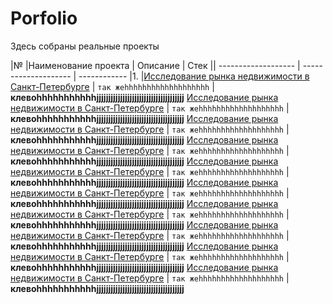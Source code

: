 # Porfolio

Здесь собраны реальные проекты

 |№    |Наименование проекта  |                  Описание  |                                                     Стек 
|| ------------------- | -------------------- | ------------
|1.    |[Исследование рынка недвижимости в Санкт-Петербурге](market_real_SPB-main/market_real_SPB-main) | `так жеhhhhhhhhhhhhhhhhhhh` | **клевоhhhhhhhhhhhjjjjjjjjjjjjjjjjjjjjjjjjjjjjjjjjjjjjj**
[Исследование рынка недвижимости в Санкт-Петербурге](market_real_SPB-main/market_real_SPB-main) | `так жеhhhhhhhhhhhhhhhhhhh` | **клевоhhhhhhhhhhhjjjjjjjjjjjjjjjjjjjjjjjjjjjjjjjjjjjjj**
[Исследование рынка недвижимости в Санкт-Петербурге](market_real_SPB-main/market_real_SPB-main) | `так жеhhhhhhhhhhhhhhhhhhh` | **клевоhhhhhhhhhhhjjjjjjjjjjjjjjjjjjjjjjjjjjjjjjjjjjjjj**
[Исследование рынка недвижимости в Санкт-Петербурге](market_real_SPB-main/market_real_SPB-main) | `так жеhhhhhhhhhhhhhhhhhhh` | **клевоhhhhhhhhhhhjjjjjjjjjjjjjjjjjjjjjjjjjjjjjjjjjjjjj**
[Исследование рынка недвижимости в Санкт-Петербурге](market_real_SPB-main/market_real_SPB-main) | `так жеhhhhhhhhhhhhhhhhhhh` | **клевоhhhhhhhhhhhjjjjjjjjjjjjjjjjjjjjjjjjjjjjjjjjjjjjj**
[Исследование рынка недвижимости в Санкт-Петербурге](market_real_SPB-main/market_real_SPB-main) | `так жеhhhhhhhhhhhhhhhhhhh` | **клевоhhhhhhhhhhhjjjjjjjjjjjjjjjjjjjjjjjjjjjjjjjjjjjjj**
[Исследование рынка недвижимости в Санкт-Петербурге](market_real_SPB-main/market_real_SPB-main) | `так жеhhhhhhhhhhhhhhhhhhh` | **клевоhhhhhhhhhhhjjjjjjjjjjjjjjjjjjjjjjjjjjjjjjjjjjjjj**
[Исследование рынка недвижимости в Санкт-Петербурге](market_real_SPB-main/market_real_SPB-main) | `так жеhhhhhhhhhhhhhhhhhhh` | **клевоhhhhhhhhhhhjjjjjjjjjjjjjjjjjjjjjjjjjjjjjjjjjjjjj**
[Исследование рынка недвижимости в Санкт-Петербурге](market_real_SPB-main/market_real_SPB-main) | `так жеhhhhhhhhhhhhhhhhhhh` | **клевоhhhhhhhhhhhjjjjjjjjjjjjjjjjjjjjjjjjjjjjjjjjjjjjj**
[Исследование рынка недвижимости в Санкт-Петербурге](market_real_SPB-main/market_real_SPB-main) | `так жеhhhhhhhhhhhhhhhhhhh` | **клевоhhhhhhhhhhhjjjjjjjjjjjjjjjjjjjjjjjjjjjjjjjjjjjjj**


